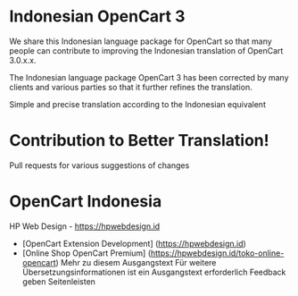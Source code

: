 # Indonesian OpenCart 3

We share this Indonesian language package for OpenCart so that many people can contribute to improving the Indonesian translation of OpenCart 3.0.x.x.

The Indonesian language package OpenCart 3 has been corrected by many clients and various parties so that it further refines the translation.

Simple and precise translation according to the Indonesian equivalent


# Contribution to Better Translation!
Pull requests for various suggestions of changes

# OpenCart Indonesia
HP Web Design - https://hpwebdesign.id
- [OpenCart Extension Development] (https://hpwebdesign.id)
- [Online Shop OpenCart Premium] (https://hpwebdesign.id/toko-online-opencart) 
Mehr zu diesem Ausgangstext
Für weitere Übersetzungsinformationen ist ein Ausgangstext erforderlich
Feedback geben
Seitenleisten
